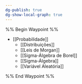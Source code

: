 ```yaml
---
dg-publish: true
dg-show-local-graph: true
---
```


%% Begin Waypoint %%

- [[Probabilidade]]
	- [[Distribuições]]
	- [[Leis de Morgan]]
	- [[Sigma-Álgebra de Borel]]
	- [[Sigma-Álgebra]]
	- [[Variável Aleatória]]

%% End Waypoint %%
